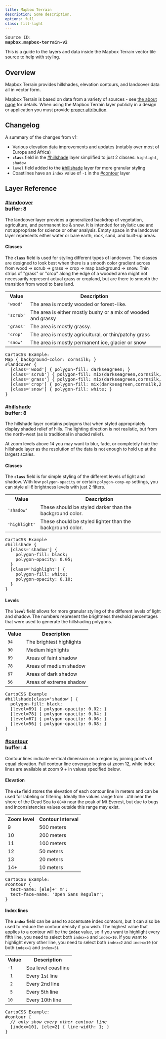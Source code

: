 ```yaml
---
title: Mapbox Terrain
description: Some description.
options: full
class: fill-light
---
```


<pre class='fill-darken3 dark round'>
<span class='quiet'>Source ID:</span>
<strong>mapbox.mapbox-terrain-v2</strong>
</pre>

This is a guide to the layers and data inside the Mapbox Terrain vector tile source to help with styling.

## Overview

Mapbox Terrain provides hillshades, elevation contours, and landcover data all in vector form.

Mapbox Terrain is based on data from a variety of sources - see [the about page](https://www.mapbox.com/about/maps/) for details. When using the Mapbox Terrain layer publicly in a design or application you must provide [proper attribution](https://www.mapbox.com/help/attribution/).

## Changelog

A summary of the changes from v1:

- Various elevation data improvements and updates (notably over most of Europe and Africa)
- __`class`__ field in the [#hillshade](#hillshade) layer simplified to just 2 classes: `highlight`, `shadow`
- `level` field added to the [#hillshade](#hillshade) layer for more granular styling
- Coastlines have an `index` value of `-1` in the [#contour](#contour) layer

## Layer Reference


<!-- LANDCOVER -->
<a class='doc-section' id='landcover'></a>
<h3><a href='#landcover'>#landcover</a>
    <div class='geomtype' title='polygons'>
        <span class='quiet inline small icon marker'></span>
        <span class='quiet inline small icon polyline'></span>
        <span class='      inline small icon polygon'></span>
        buffer: <strong>8</strong>
    </div>
</h3>

The landcover layer provides a generalized backdrop of vegetation, agriculture, and permanent ice & snow. It is intended for stylistic use and not appropriate for science or other analysis. Empty space in the landcover layer represents either water or bare earth, rock, sand, and built-up areas.

<h4>Classes</h4>

The __`class`__ field is used for styling different types of landcover. The classes are designed to look best when there is a smooth color gradient across from wood → scrub → grass → crop → map background → snow. Thin strips of "grass" or "crop" along the edge of a wooded area might not necessarily represent actual grass or cropland, but are there to smooth the transition from wood to bare land.

<table class='small'>
<tr><th>Value</th><th>Description</th></tr>
<tr><td><code>'wood'</code></td><td>The area is mostly wooded or forest-like.</td></tr>
<tr><td><code>'scrub'</code></td><td>The area is either mostly bushy or a mix of wooded and grassy</td></tr>
<tr><td><code>'grass'</code></td><td>The area is mostly grassy.</td></tr>
<tr><td><code>'crop'</code></td><td>The area is mostly agricultural, or thin/patchy grass</td></tr>
<tr><td><code>'snow'</code></td><td>The area is mostly permanent ice, glacier or snow</td></tr>
</table>

<pre>
<span class='quiet'>CartoCSS Example:</span>
Map { background-color: cornsilk; }
#landcover {
  [class='wood'] { polygon-fill: darkseagreen; }
  [class='scrub'] { polygon-fill: mix(darkseagreen,cornsilk,75%); }
  [class='grass'] { polygon-fill: mix(darkseagreen,cornsilk,50%); }
  [class='crop'] { polygon-fill: mix(darkseagreen,cornsilk,25%); }
  [class='snow'] { polygon-fill: white; }
}
</pre>


<!-- HILLSHADE -->
<a class='doc-section' id='hillshade'></a>
<h3><a href='#hillshade'>#hillshade</a>
    <div class='geomtype' title='polygons'>
        <span class='quiet inline small icon marker'></span>
        <span class='quiet inline small icon polyline'></span>
        <span class='      inline small icon polygon'></span>
        buffer: <strong>8</strong>
    </div>
</h3>

The hillshade layer contains polygons that when styled appropriately display shaded relief of hills. The lighting direction is not realistic, but from the north-west (as is traditional in shaded relief).

At zoom levels above 14 you may want to blur, fade, or completely hide the hillshade layer as the resolution of the data is not enough to hold up at the largest scales.

<h4>Classes</h4>

The __`class`__ field is for simple styling of the different levels of light and shadow. With low `polygon-opacity` or certain `polygon-comp-op` settings, you can style all 6 brightness levels with just 2 filters.

<table class='small'>
<tr><th>Value</th><th>Description</th></tr>
<tr><td><code>'shadow'</code></td><td>These should be styled darker than the background color.</td></tr>
<tr><td><code>'highlight'</code></td><td>These should be styled lighter than the background color.</td></tr>
</table>

<pre>
<span class='quiet'>CartoCSS Example</span>
#hillshade {
  [class='shadow'] {
    polygon-fill: black;
    polygon-opacity: 0.05;
  }
  [class='highlight'] {
    polygon-fill: white;
    polygon-opacity: 0.10;
  }
}
</pre>

<h4>Levels</h4>

The __`level`__ field allows for more granular styling of the different levels of light and shadow. The numbers represent the brightness threshold percentages that were used to generate the hillshading polygons.

<table class='small'>
<tr><th>Value</th><th>Description</th></tr>
<tr><td><code>94</code></td><td>The brightest highlights</td></tr>
<tr><td><code>90</code></td><td>Medium highlights</td></tr>
<tr><td><code>89</code></td><td>Areas of faint shadow</td></tr>
<tr><td><code>78</code></td><td>Areas of medium shadow</td></tr>
<tr><td><code>67</code></td><td>Areas of dark shadow</td></tr>
<tr><td><code>56</code></td><td>Areas of extreme shadow</td></tr>
</table>

<pre>
<span class='quiet'>CartoCSS Example</span>
#hillshade[class='shadow'] {
  polygon-fill: black;
  [level=89] { polygon-opacity: 0.02; }
  [level=78] { polygon-opacity: 0.04; }
  [level=67] { polygon-opacity: 0.06; }
  [level=56] { polygon-opacity: 0.08; }
}
</pre>


<!-- CONTOUR -->
<a class='doc-section' id='contour'></a>
<h3><a href='#contour'>#contour</a>
    <div class='geomtype' title='polygons'>
        <span class='quiet inline small icon marker'></span>
        <span class='quiet inline small icon polyline'></span>
        <span class='      inline small icon polygon'></span>
        buffer: <strong>4</strong>
    </div>
</h3>

Contour lines indicate vertical dimension on a region by joining points of equal elevation. Full contour line coverage begins at zoom 12, while index lines are available at zoom 9 + in values specified below.

<h4>Elevation</h4>

The __`ele`__ field stores the elevation of each contour line in meters and can be used for labeling or filtering. Ideally the values range from <code>-410</code> near the shore of the Dead Sea to <code>8840</code> near the peak of Mt Everest, but due to bugs and inconsistencies values outside this range may exist.

<table class='small'>
<tr><th>Zoom level</th><th>Contour Interval</th></tr>
<tr><td> 9 </td><td>500 meters</td></tr>
<tr><td>10 </td><td>200 meters</td></tr>
<tr><td>11 </td><td>100 meters</td></tr>
<tr><td>12 </td><td> 50 meters</td></tr>
<tr><td>13 </td><td> 20 meters</td></tr>
<tr><td>14+</td><td> 10 meters</td></tr>
</table>

<pre>
<span class='quiet'>CartoCSS Example:</span>
#contour {
  text-name: [ele]+' m';
  text-face-name: 'Open Sans Regular';
}
</pre>

<h4>Index lines</h4>

The __`index`__ field can be used to accentuate index contours, but it can also be used to reduce the contour density if you wish. The highest value that applies to a contour will be the __`index`__ value, so if you want to highlight every fifth line, you need to select both `index=5` and `index=10`. If you want to highlight every other line, you need to select both `index=2` and `index=10` (or both `index=1` and `index=5`).

<table class='small'>
<tr><th>Value</th><th>Description</th></tr>
<tr><td><code>-1</code></td><td>Sea level coastline</td></tr>
<tr><td><code> 1</code></td><td>Every 1st line</td></tr>
<tr><td><code> 2</code></td><td>Every 2nd line</td></tr>
<tr><td><code> 5</code></td><td>Every 5th line</td></tr>
<tr><td><code>10</code></td><td>Every 10th line</td></tr>
</table>

<p><pre><span class='quiet'>CartoCSS Example:</span>
#contour {
  <em>// only show every other contour line</em>
  [index=10], [ele=2] { line-width: 1; }
}
</pre></p>
